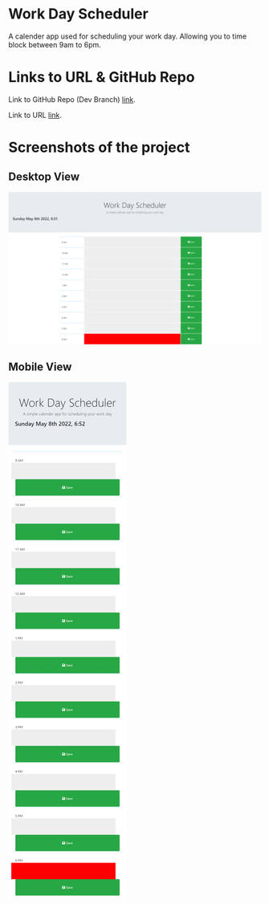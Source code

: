 # Work Day Scheduler

A calender app used for scheduling your work day. Allowing you to time block between 9am to 6pm.

# Links to URL & GitHub Repo

Link to GitHub Repo (Dev Branch) [link](https://github.com/TanveerBassi/day-planner/tree/dev "GitHub Repo Link").

Link to URL [link](https://tanveerbassi.github.io/day-planner/ "Live URL").

# Screenshots of the project

## Desktop View

![image of when user first clicks on generate button](./assets/images/desktop-view.png)

## Mobile View

![image of when user first clicks on generate button](./assets/images/mobile-view.png)
